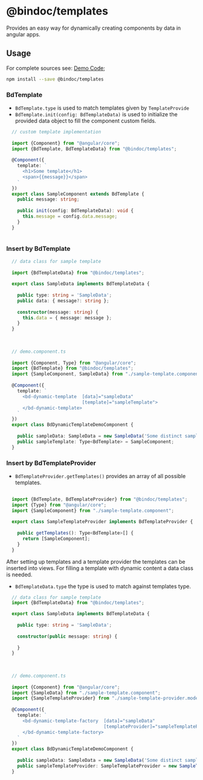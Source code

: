 # @bindoc/templates

Provides an easy way for dynamically creating components by data in angular apps.

## Usage 

For complete sources see: [Demo Code](https://github.com/BinDoc-UG/bindoc-templates/tree/master/src/demo);

```bash
npm install --save @bindoc/templates 
```

### BdTemplate

 - `BdTemplate.type` is used to match templates given by `TemplateProvide`
 - `BdTemplate.init(config: BdTemplateData)` is used to initialize the provided data object to fill the component custom fields.

```typescript
  // custom template implementation 
  
  import {Component} from "@angular/core";
  import {BdTemplate, BdTemplateData} from "@bindoc/templates";
  
  @Component({
    template: `
      <h1>Some template</h1>
      <span>{{message}}</span>
    `
  })
  export class SampleComponent extends BdTemplate {  
    public message: string;
     
    public init(config: BdTemplateData): void {
      this.message = config.data.message;
    }
  }
  
``` 

### Insert by BdTemplate


```typescript
  // data class for sample template
  
  import {BdTemplateData} from "@bindoc/templates";
  
  export class SampleData implements BdTemplateData {
    
    public type: string = 'SampleData';
    public data: { message?: string };
  
    constructor(message: string) {
      this.data = { message: message };
    }
  }
  
  
  
  // demo.component.ts 
  
  import {Component, Type} from "@angular/core";
  import {BdTemplate} from "@bindoc/templates";
  import {SampleComponent, SampleData} from "./sample-template.component";
  
  @Component({
    template: `
      <bd-dynamic-template  [data]="sampleData" 
                            [template]="sampleTemplate">
      </bd-dynamic-template>
    `
  })
  export class BdDynamicTemplateDemoComponent {
  
    public sampleData: SampleData = new SampleData('Some distinct sample data added through extension class');
    public sampleTemplate: Type<BdTemplate> = SampleComponent;
  }

``` 

### Insert by BdTemplateProvider


- `BdTemplateProvider.getTemplates()` provides an array of all possible templates.  

```typescript
  
  import {BdTemplate, BdTemplateProvider} from "@bindoc/templates";
  import {Type} from "@angular/core";
  import {SampleComponent} from "./sample-template.component";
  
  export class SampleTemplateProvider implements BdTemplateProvider {
  
    public getTemplates(): Type<BdTemplate>[] {
      return [SampleComponent];
    }
  }

``` 

After setting up templates and a template provider the templates can be inserted into views.
For filling a template with dynamic content a data class is needed. 

- `BdTemplateData.type` the type is used to match against templates type.

```typescript
  // data class for sample template
  import {BdTemplateData} from "@bindoc/templates";

  export class SampleData implements BdTemplateData {
    
    public type: string = 'SampleData';
  
    constructor(public message: string) {
  
    }
  }
  
  
  
  // demo.component.ts 
  
  import {Component} from "@angular/core";
  import {SampleData} from "./sample-template.component";
  import {SampleTemplateProvider} from "./sample-template-provider.model";
  
  @Component({
    template: `
      <bd-dynamic-template-factory  [data]="sampleData"
                                    [templateProvider]="sampleTemplateProvider">
      </bd-dynamic-template-factory>
    `
  })
  export class BdDynamicTemplateDemoComponent {
  
    public sampleData: SampleData = new SampleData('Some distinct sample data added through extension class');
    public sampleTemplateProvider: SampleTemplateProvider = new SampleTemplateProvider();
  }

``` 
